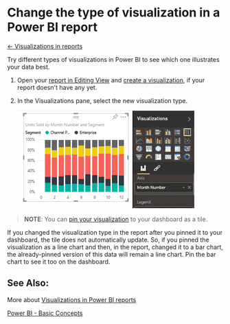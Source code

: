 <properties 
   pageTitle="Change the type of visualization in a Power BI report"
   description="Change the type of visualization in a Power BI report"
   services="powerbi" 
   documentationCenter="" 
   authors="pcw3187" 
   manager="mblythe" 
   editor=""
   tags=""/>
 
<tags
   ms.service="powerbi"
   ms.devlang="NA"
   ms.topic="article"
   ms.tgt_pltfrm="NA"
   ms.workload="powerbi"
   ms.date="10/14/2015"
   ms.author="v-pawrig"/>
# Change the type of visualization in a Power BI report

[← Visualizations in reports](https://support.powerbi.com/knowledgebase/topics/65160-visualizations-in-reports)

Try different types of visualizations in Power BI to see which one illustrates your data best. 

1.  Open your [report in Editing View](http://support.powerbi.com/knowledgebase/articles/439921-go-from-report-reading-view-to-editing-view) and [create a visualization](http://support.powerbi.com/knowledgebase/articles/441777-part-i-add-visualizations-to-a-power-bi-report), if your report doesn't have any yet.

2.  In the Visualizations pane, select the new visualization type.  

    ![](media/powerbi-service-change-the-type-of-visualization-in-a-report/changeviz.gif)

>**NOTE**: You can [pin your visualization](http://support.powerbi.com/knowledgebase/articles/430323-pin-a-tile-to-a-dashboard-from-a-report) to your dashboard as a tile.

If you changed the visualization type in the report after you pinned it to your dashboard, the tile does not automatically update. So, if you pinned the visualization as a line chart and then, in the report, changed it to a bar chart, the already-pinned version of this data will remain a line chart. Pin the bar chart to see it too on the dashboard.




##  See Also:

More about [Visualizations in Power BI reports](http://support.powerbi.com/knowledgebase/articles/434821-visualizations-in-power-bi-reports)

[Power BI - Basic Concepts](http://support.powerbi.com/knowledgebase/articles/487029-power-bi-preview-basic-concepts)


